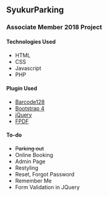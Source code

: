 ## SyukurParking
### Associate Member 2018 Project

#### Technologies Used
* HTML
* CSS
* Javascript
* PHP

#### Plugin Used
* [Barcode128](http://datainflow.com/generate-barcode-php/)
* [Bootstrap 4](http://getbootstrap.com)
* [jQuery](https://jquery.com)
* [FPDF](http://www.fpdf.org/)

#### To-do
* <del>Parking out<del>
* Online Booking
* Admin Page
* Restyling
* Reset, Forgot Password
* Remember Me
* Form Validation in JQuery